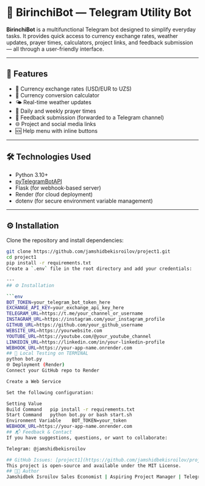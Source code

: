 # 🤖 BirinchiBot — Telegram Utility Bot

**BirinchiBot** is a multifunctional Telegram bot designed to simplify everyday tasks. It provides quick access to currency exchange rates, weather updates, prayer times, calculators, project links, and feedback submission — all through a user-friendly interface.

---

## 🚀 Features

- 💱 Currency exchange rates (USD/EUR to UZS)
- 🧮 Currency conversion calculator
- 🌤 Real-time weather updates
- 🕌 Daily and weekly prayer times
- 📩 Feedback submission (forwarded to a Telegram channel)
- 🌐 Project and social media links
- 🆘 Help menu with inline buttons

---

## 🛠 Technologies Used

- Python 3.10+
- [pyTelegramBotAPI](https://github.com/eternnoir/pyTelegramBotAPI)
- Flask (for webhook-based server)
- Render (for cloud deployment)
- dotenv (for secure environment variable management)

---

## ⚙️ Installation

Clone the repository and install dependencies:

```bash
git clone https://github.com/jamshidbekisroilov/project1.git
cd project1
pip install -r requirements.txt
Create a `.env` file in the root directory and add your credentials:

---
## ⚙️ Installation

```env
BOT_TOKEN=your_telegram_bot_token_here
EXCHANGE_API_KEY=your_exchange_api_key_here
TELEGRAM_URL=https://t.me/your_channel_or_username
INSTAGRAM_URL=https://instagram.com/your_instagram_profile
GITHUB_URL=https://github.com/your_github_username
WEBSITE_URL=https://yourwebsite.com
YOUTUBE_URL=https://youtube.com/@your_youtube_channel
LINKEDIN_URL=https://linkedin.com/in/your-linkedin-profile
WEBHOOK_URL=https://your-app-name.onrender.com
## 🧪 Local Testing on TERMINAL
python bot.py
🌐 Deployment (Render)
Connect your GitHub repo to Render

Create a Web Service

Set the following configuration:

Setting	Value
Build Command	pip install -r requirements.txt
Start Command	python bot.py or bash start.sh
Environment Variable	BOT_TOKEN=your_token
WEBHOOK_URL=https://your-app-name.onrender.com
## 📬 Feedback & Contact
If you have suggestions, questions, or want to collaborate:

Telegram: @jamshidbekisroilov

## GitHub Issues: [project1](https://github.com/jamshidbekisroilov/project1)
This project is open-source and available under the MIT License.
## 👨‍💻 Author
Jamshidbek Isroilov Sales Economist | Aspiring Project Manager | Telegram Bot Developer LinkedIn • GitHub • Website
